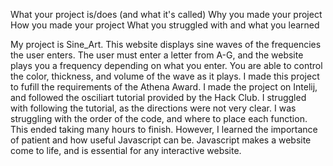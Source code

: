 What your project is/does (and what it's called)
Why you made your project
How you made your project
What you struggled with and what you learned

My project is Sine_Art. This website displays sine waves of the frequencies the user enters. The user must enter a letter from A-G, and the website plays you a frequency
depending on what you enter. You are able to control the color, thickness, and volume of the wave as it plays. I made this project to fufill the requirements of the Athena Award. 
I made the project on Intelij, and followed the osciliart tutorial provided by the Hack Club. I struggled with following the tutorial, as the directions were not very clear. I was struggling with
the order of the code, and where to place each function. This ended taking many hours to finish. However, I learned the importance of patient and how useful Javascript can be. Javascript
makes a website come to life, and is essential for any interactive website. 
